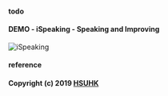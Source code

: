 
#### todo 

#### DEMO - iSpeaking -  Speaking and Improving
![iSpeaking](https://www.dropbox.com/home/Screenshots?preview=speech_demo.png)

#### reference

####  Copyright (c) 2019 [HSUHK](https://dlc.hsu.edu.hk/)
